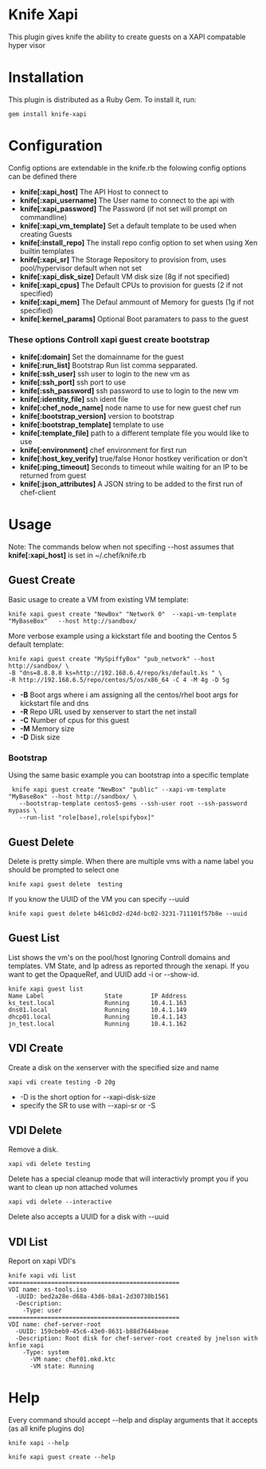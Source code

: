 # Knife Xapi
This plugin gives knife the ability to create guests on a XAPI compatable hyper visor

# Installation
This plugin is distributed as a Ruby Gem. To install it, run:

    gem install knife-xapi

# Configuration
Config options are extendable in the knife.rb the folowing config options can be defined there

* __knife[:xapi_host]__ The API Host to connect to  
* __knife[:xapi_username]__ The User name to connect to the api with
* __knife[:xapi_password]__ The Password (if not set will prompt on commandline) 
* __knife[:xapi_vm_template]__ Set a default template to be used when creating Guests
* __knife[:install_repo]__ The install repo config option to set when using Xen builtin templates
* __knife[:xapi_sr]__ The Storage Repository to provision from, uses pool/hypervisor default when not set
* __knife[:xapi_disk_size]__ Default VM disk size (8g if not specified)
* __knife[:xapi_cpus]__ The Default CPUs to provision for guests (2 if not specified)
* __knife[:xapi_mem]__  The Defaul ammount of Memory  for guests (1g if not specified)
* __knife[:kernel_params]__ Optional Boot paramaters to pass to the guest 

### These options Controll xapi guest create bootstrap

* __knife[:domain]__ Set the domainname for the guest
* __knife[:run_list]__  Bootstrap Run list comma sepparated. 
* __knife[:ssh_user]__  ssh user to login to the new vm as
* __knife[:ssh_port]__  ssh port to use
* __knife[:ssh_password]__  ssh password to use to login to the new vm
* __knife[:identity_file]__ ssh ident file
* __knife[:chef_node_name]__  node name to use for new guest chef run
* __knife[:bootstrap_version]__  version to bootstrap 
* __knife[:bootstrap_template]__ template to use 
* __knife[:template_file]__ path to a different template file you would like to use
* __knife[:environment]__ chef environment for first run
* __knife[:host_key_verify]__  true/false  Honor hostkey verification or don't
* __knife[:ping_timeout]__ Seconds to timeout while waiting for an IP to be returned from guest
* __knife[:json_attributes]__ A JSON string to be added to the first run of chef-client



# Usage
Note: The commands below when not specifing --host assumes that __knife[:xapi_host]__ is set in ~/.chef/knife.rb

## Guest Create 
Basic usage to create a VM from existing VM template:

    knife xapi guest create "NewBox" "Network 0"  --xapi-vm-template "MyBaseBox"   --host http://sandbox/ 

More verbose example using a kickstart file and booting the Centos 5 default template:

    knife xapi guest create "MySpiffyBox" "pub_network" --host http://sandbox/ \
    -B "dns=8.8.8.8 ks=http://192.168.6.4/repo/ks/default.ks " \
    -R http://192.168.6.5/repo/centos/5/os/x86_64 -C 4 -M 4g -D 5g 

* __-B__ Boot args where i am assigning all the centos/rhel boot args for kickstart file  and dns
* __-R__ Repo URL used by xenserver to start the net install 
* __-C__ Number of cpus for this guest
* __-M__ Memory size 
* __-D__ Disk size

### Bootstrap
Using the same basic example you can bootstrap into a specific template

     knife xapi guest create "NewBox" "public" --xapi-vm-template "MyBaseBox" --host http://sandbox/ \
       --bootstrap-template centos5-gems --ssh-user root --ssh-password mypass \
       --run-list "role[base],role[spifybox]"

## Guest Delete 
Delete is pretty simple. When there are multiple vms with a name label you should be prompted to select one

    knife xapi guest delete  testing 

If you know the UUID of the VM you can specify --uuid

    knife xapi guest delete b461c0d2-d24d-bc02-3231-711101f57b8e --uuid

## Guest List
List shows the vm's on the pool/host Ignoring Controll domains and templates. VM  State, and Ip adress as reported through the xenapi.
If you want to get the OpaqueRef, and UUID add -i or --show-id.

    knife xapi guest list  
    Name Label                 State        IP Address      
    ks_test.local              Running      10.4.1.163      
    dns01.local                Running      10.4.1.149      
    dhcp01.local               Running      10.4.1.143      
    jn_test.local              Running      10.4.1.162  

## VDI Create
Create a disk on the xenserver with the specified size and name

    xapi vdi create testing -D 20g 

* -D is the short option for --xapi-disk-size
* specify the SR to use with --xapi-sr or -S 

## VDI Delete
Remove a disk. 
    
    xapi vdi delete testing 

Delete has a special cleanup mode that will interactivly prompt you if you want to clean up non attached volumes

    xapi vdi delete --interactive  

Delete also accepts a UUID  for a disk with --uuid 

## VDI List
Report on xapi VDI's 

    knife xapi vdi list
    ================================================
    VDI name: xs-tools.iso
      -UUID: bed2a28e-d68a-43d6-b8a1-2d30730b1561
      -Description: 
        -Type: user
    ================================================
    VDI name: chef-server-root
      -UUID: 159cbeb9-45c6-43e0-8631-b88d7644beae
      -Description: Root disk for chef-server-root created by jnelson with knfie xapi
        -Type: system
          -VM name: chef01.mkd.ktc
          -VM state: Running

# Help
Every command should accept --help and display arguments that it accepts (as all knife plugins do) 

    knife xapi --help

    knife xapi guest create --help 

